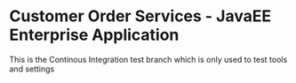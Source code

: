 # Customer Order Services - JavaEE Enterprise Application


This is the Continous Integration test branch which is only used to test tools and settings
